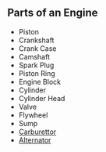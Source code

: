 ## Parts of an Engine
- Piston
- Crankshaft
- Crank Case
- Camshaft
- Spark Plug
- Piston Ring
- Engine Block
- Cylinder
- Cylinder Head
- Valve
- Flywheel
- Sump
- [Carburettor](Carburettor.md)
- [Alternator](Alternator.md)